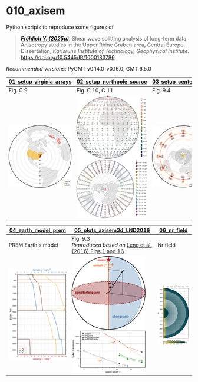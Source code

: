 # 010_axisem

Python scripts to reproduce some figures of

> [**_Fröhlich Y. (2025a)_**](https://doi.org/10.5445/IR/1000183786).
> Shear wave splitting analysis of long-term data: Anisotropy studies in the Upper Rhine Graben area, Central Europe.
> Dissertation, *Karlsruhe Institute of Technology, Geophysical Institute*.
> https://doi.org/10.5445/IR/1000183786.

_Recommended versions_: PyGMT v0.14.0-v0.16.0, GMT 6.5.0

| **[01_setup_virginia_arrays](https://github.com/yvonnefroehlich/GMT_PyGMT_plotting/tree/main/010_axisem/01_setup_virginia_arrays/setup_virginia_arrays.py)** | **[02_setup_northpole_source](https://github.com/yvonnefroehlich/GMT_PyGMT_plotting/tree/main/010_axisem/02_setup_northpole_source/setup_northpole_source.py)** | **[03_setup_center_station](https://github.com/yvonnefroehlich/GMT_PyGMT_plotting/tree/main/010_axisem/03_setup_center_station/setup_center_station.py)** |
| --- | --- | --- |
| Fig. C.9 | Fig. C.10, C.11 | Fig. 9.4 |
| <img src="https://github.com/yvonnefroehlich/gmt-pygmt-plotting/blob/main/010_axisem/01_setup_virginia_arrays/02_out_figs/setup_virginia_arrays_dist80deg.png" width="200"> | <img src="https://github.com/yvonnefroehlich/gmt-pygmt-plotting/blob/main/010_axisem/02_setup_northpole_source/02_out_figs/setup_northpole_source_global_step10deg_distbatlow_ortho_cb.png" width="200"> <img src="https://github.com/yvonnefroehlich/gmt-pygmt-plotting/blob/main/010_axisem/02_setup_northpole_source/02_out_figs/setup_northpole_source_global_step10deg_bazromaO_epi_cb.png" width="200"> | <img src="https://github.com/yvonnefroehlich/gmt-pygmt-plotting/blob/main/010_axisem/03_setup_center_station/02_out_figs/setup_center_station_XKS.png" width="200"> |

| **[04_earth_model_prem](https://github.com/yvonnefroehlich/GMT_PyGMT_plotting/tree/main/010_axisem/04_earth_model_prem/earth_model_prem.py)** | **[05_plots_axisem3d_LND2016](https://github.com/yvonnefroehlich/GMT_PyGMT_plotting/tree/main/010_axisem/05_plots_axisem3d_LND2016)** | **[06_nr_field](https://github.com/yvonnefroehlich/GMT_PyGMT_plotting/tree/main/010_axisem/06_nr_field/nr_field.py)** |
| --- | --- | --- |
| PREM Earth's model | Fig. 9.3 <br> _Reproduced based on_ [Leng et al. (2016) Figs 1 and 16](https://doi.org/10.1093/gji/ggw363) | Nr field |
| <img src="https://github.com/yvonnefroehlich/gmt-pygmt-plotting/blob/main/010_axisem/04_earth_model_prem/02_out_fig/prem_1s_velocity_density_0to6371km.png" width="200"> | <img src="https://github.com/yvonnefroehlich/gmt-pygmt-plotting/blob/main/010_axisem/05_plots_axisem3d_LND2016/02_out_figs/axisem3d_LND2016_fig1.png" width="200"> <img src="https://github.com/yvonnefroehlich/gmt-pygmt-plotting/blob/main/010_axisem/05_plots_axisem3d_LND2016/02_out_figs/axisem3d_LND2016_fig16.png" width="200"> | <img src="https://github.com/yvonnefroehlich/gmt-pygmt-plotting/blob/main/010_axisem/06_nr_field/02_out_figs/TEST_simulation_input_SECTION.png" width="200"> |
